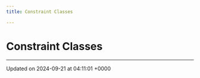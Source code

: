 ```yaml
---
title: Constraint Classes

---
```


# Constraint Classes








-------------------------------

Updated on 2024-09-21 at 04:11:01 +0000
